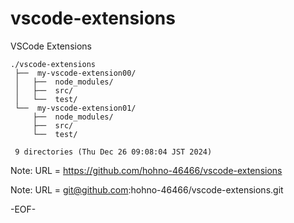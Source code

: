 # vscode-extensions

VSCode Extensions

    ./vscode-extensions
     ├──  my-vscode-extension00/
     │   ├──  node_modules/
     │   ├──  src/
     │   └──  test/
     └──  my-vscode-extension01/
         ├──  node_modules/
         ├──  src/
         └──  test/
     
     9 directories (Thu Dec 26 09:08:04 JST 2024)

Note: URL = https://github.com/hohno-46466/vscode-extensions

Note: URL = git@github.com:hohno-46466/vscode-extensions.git

-EOF-
